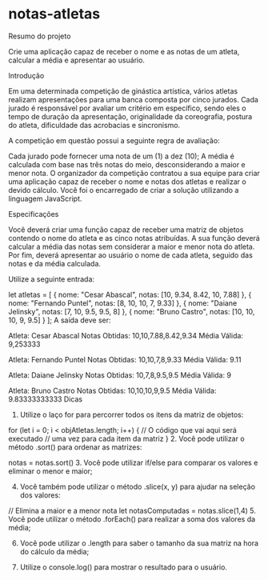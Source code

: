 # notas-atletas
Resumo do projeto

Crie uma aplicação capaz de receber o nome e as notas de um atleta, calcular a média e apresentar ao usuário.

Introdução

Em uma determinada competição de ginástica artística, vários atletas realizam apresentações para uma banca composta por cinco jurados. Cada jurado é responsável por avaliar um critério em específico, sendo eles o tempo de duração da apresentação, originalidade da coreografia, postura do atleta, dificuldade das acrobacias e sincronismo.

A competição em questão possui a seguinte regra de avaliação:

Cada jurado pode fornecer uma nota de um (1) a dez (10);
A média é calculada com base nas três notas do meio, desconsiderando a maior e menor nota.
O organizador da competição contratou a sua equipe para criar uma aplicação capaz de receber o nome e notas dos atletas e realizar o devido cálculo. Você foi o encarregado de criar a solução utilizando a linguagem JavaScript.

Especificações

Você deverá criar uma função capaz de receber uma matriz de objetos contendo o nome do atleta e as cinco notas atribuídas. A sua função deverá calcular a média das notas sem considerar a maior e menor nota do atleta. Por fim, deverá apresentar ao usuário o nome de cada atleta, seguido das notas e da média calculada.

Utilize a seguinte entrada:

let atletas = [
 {
   nome: "Cesar Abascal",
   notas: [10, 9.34, 8.42, 10, 7.88]
 },
 {
   nome: "Fernando Puntel",
   notas:  [8, 10, 10, 7, 9.33]
 },
 {
   nome: "Daiane Jelinsky",
   notas: [7, 10, 9.5, 9.5, 8]
 },
 {
   nome: "Bruno Castro",
   notas: [10, 10, 10, 9, 9.5]
 }
];
A saída deve ser:

Atleta: Cesar Abascal
Notas Obtidas: 10,10,7.88,8.42,9.34
Média Válida: 9,253333

Atleta: Fernando Puntel
Notas Obtidas: 10,10,7,8,9.33
Média Válida: 9.11

Atleta: Daiane Jelinsky
Notas Obtidas: 10,7,8,9.5,9.5
Média Válida: 9

Atleta: Bruno Castro
Notas Obtidas: 10,10,10,9,9.5
Média Válida: 9.83333333333
Dicas

1. Utilize o laço for para percorrer todos os itens da matriz de objetos:

for (let i = 0; i < objAtletas.length; i++) {
    // O código que vai aqui será executado
    // uma vez para cada item da matriz
}
2. Você pode utilizar o método .sort() para ordenar as matrizes:

notas = notas.sort()
3. Você pode utilizar if/else para comparar os valores e eliminar o menor e maior;

4. Você também pode utilizar o método .slice(x, y) para ajudar na seleção dos valores:

// Elimina a maior e a menor nota
let notasComputadas = notas.slice(1,4)
5. Você pode utilizar o método .forEach() para realizar a soma dos valores da média;

6. Você pode utilizar o .length para saber o tamanho da sua matriz na hora do cálculo da média;

7. Utilize o console.log() para mostrar o resultado para o usuário.